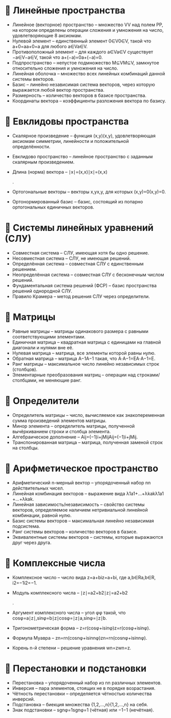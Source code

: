 # 📘 Линейные пространства
-
    Линейное (векторное) пространство – множество VV над полем PP, на котором определены операции сложения и умножения на число, удовлетворяющие 8 аксиомам.
-
    Нулевой элемент – единственный элемент 0∈V0∈V, такой что a+0=aa+0=a для любого a∈Va∈V.
-
    Противоположный элемент – для каждого a∈Va∈V существует −a∈V−a∈V, такой что a+(−a)=0a+(−a)=0.
-
    Подпространство – непустое подмножество M⊆VM⊆V, замкнутое относительно сложения и умножения на число.
-
    Линейная оболочка – множество всех линейных комбинаций данной системы векторов.
-
    Базис – линейно независимая система векторов, через которую выражается любой вектор пространства.
-
    Размерность – количество векторов в базисе пространства.
-
    Координаты вектора – коэффициенты разложения вектора по базису.

# 📗 Евклидовы пространства
-
    Скалярное произведение – функция (x,y)(x,y), удовлетворяющая аксиомам симметрии, линейности и положительной определённости.
-
    Евклидово пространство – линейное пространство с заданным скалярным произведением.
-
    Длина (норма) вектора – ∣x∣=(x,x)∣x∣=(x,x)

    ​.
-
    Ортогональные векторы – векторы x,yx,y, для которых (x,y)=0(x,y)=0.
-
    Ортонормированный базис – базис, состоящий из попарно ортогональных единичных векторов.

# 📒 Системы линейных уравнений (СЛУ)
-
    Совместная система – СЛУ, имеющая хотя бы одно решение.
-
    Несовместная система – СЛУ, не имеющая решений.
-
    Определённая система – совместная СЛУ с единственным решением.
-
    Неопределённая система – совместная СЛУ с бесконечным числом решений.
-
    Фундаментальная система решений (ФСР) – базис пространства решений однородной СЛУ.
-
    Правило Крамера – метод решения СЛУ через определители.

# 📕 Матрицы
-
    Равные матрицы – матрицы одинакового размера с равными соответствующими элементами.
-
    Единичная матрица – квадратная матрица с единицами на главной диагонали и нулями вне её.
-
    Нулевая матрица – матрица, все элементы которой равны нулю.
-
    Обратная матрица – матрица A−1A−1 такая, что A⋅A−1=EA⋅A−1=E.
-
    Ранг матрицы – максимальное число линейно независимых строк (столбцов).
-
    Элементарные преобразования матриц – операции над строками/столбцами, не меняющие ранг.

# 📙 Определители
-
    Определитель матрицы – число, вычисляемое как знакопеременная сумма произведений элементов матрицы.
-
    Минор элемента – определитель матрицы, полученной вычёркиванием строки и столбца элемента.
-
    Алгебраическое дополнение – Aij=(−1)i+jMijAij​=(−1)i+jMij​.
-
    Транспонированная матрица – матрица, полученная заменой строк на столбцы.

# 📓 Арифметическое пространство
-
    Арифметический n-мерный вектор – упорядоченный набор nn действительных чисел.
-
    Линейная комбинация векторов – выражение вида λ1a1+…+λkakλ1​a1​+…+λk​ak​.
-
    Линейная зависимость/независимость – свойство системы векторов, определяемое наличием нетривиальной линейной комбинации, равной нулю.
-
    Базис системы векторов – максимальная линейно независимая подсистема.
-
    Ранг системы векторов – количество векторов в базисе.
-
    Эквивалентные системы векторов – системы, которые выражаются друг через друга.

# 📔 Комплексные числа
-
    Комплексное число – число вида z=a+biz=a+bi, где a,b∈Ra,b∈R, i2=−1i2=−1.
-
    Модуль комплексного числа – ∣z∣=a2+b2∣z∣=a2+b2

    ​.
-
    Аргумент комплексного числа – угол φφ такой, что cos⁡φ=a∣z∣,sin⁡φ=b∣z∣cosφ=∣z∣a​,sinφ=∣z∣b​.
-
    Тригонометрическая форма – z=r(cos⁡φ+isin⁡φ)z=r(cosφ+isinφ).
-
    Формула Муавра – zn=rn(cos⁡nφ+isin⁡nφ)zn=rn(cosnφ+isinnφ).
-
    Корень n-й степени – решение уравнения wn=zwn=z.

# 📒 Перестановки и подстановки
-
    Перестановка – упорядоченный набор из nn различных элементов.
-
    Инверсия – пара элементов, стоящих не в порядке возрастания.
-
    Чётность перестановки – определяется чётностью количества инверсий.
-
    Подстановка – биекция множества {1,2,…,n}{1,2,…,n} на себя.
-
    Знак подстановки – sgn⁡φ=1sgnφ=1 (чётная) или −1−1 (нечётная).
